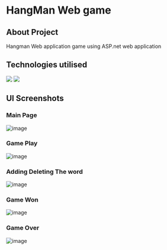 # HangMan Web game
## About Project 
Hangman Web application game using ASP.net web application

## Technologies utilised
<div id="badges">
  <img src="https://img.shields.io/badge/-C Sharp-green" />
  <img src="https://img.shields.io/badge/-ASP.net web application-white" />
</div>

## UI Screenshots

### Main Page
![image](https://github.com/H4K4M/Asp.net-Web-App-HangmanGame/assets/101573194/737c9430-d34e-4ff2-94d7-005b9da69b51)

### Game Play
![image](https://github.com/H4K4M/Asp.net-Web-App-HangmanGame/assets/101573194/503295fc-5785-401d-aabd-87e61c0df867)

### Adding Deleting The word
![image](https://github.com/H4K4M/Asp.net-Web-App-HangmanGame/assets/101573194/0166872e-cc14-4dcb-a5d6-8a6515fe1f05)

### Game Won
![image](https://github.com/H4K4M/Asp.net-Web-App-HangmanGame/assets/101573194/05445fba-01ef-41d9-b405-e4962197cd71)

### Game Over
![image](https://github.com/H4K4M/Asp.net-Web-App-HangmanGame/assets/101573194/f5d2080e-79c2-4aa6-bc31-a6148205c3e9)
